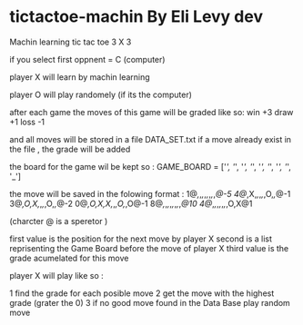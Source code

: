# tictactoe-machin By  Eli Levy dev
Machin learning tic tac toe   3 X 3


if you select first oppnent = C (computer)

player X will learn by machin learning

player O will play randomely (if its the computer)


after each game the moves of this game will be graded like so:
win  +3
draw +1
loss -1 

and all moves will be stored in a file DATA_SET.txt
if a move already exist in the file , the grade will be added


the board for the game wil be kept so : GAME_BOARD = ['_', '_', '_', '_', '_', '_', '_', '_', '_']


the move will be saved in the folowing format :
1@_,_,_,_,_,_,_,_,_@-5
4@_,X,_,_,_,_,O,_,_@-1
3@_,O,X,_,_,_,O,_,_@-2
0@_,O,X,X,_,_,O,_,O@-1
8@_,_,_,_,_,_,_,_,_@10
4@_,_,_,_,_,_,_,O,X@1

(charcter @ is a speretor )

first value is the position for the next move by player X
second is a list reprisenting the Game Board before the move of player X
third value is the grade acumelated for this move 



player X will play like so :

1 find the grade for each posible move
2 get the move with the highest grade (grater the 0)
3 if no good move found in the Data Base  play random move
